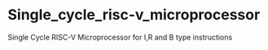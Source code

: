 # Single_cycle_risc-v_microprocessor
Single Cycle RISC-V Microprocessor for I,R and B type instructions 
